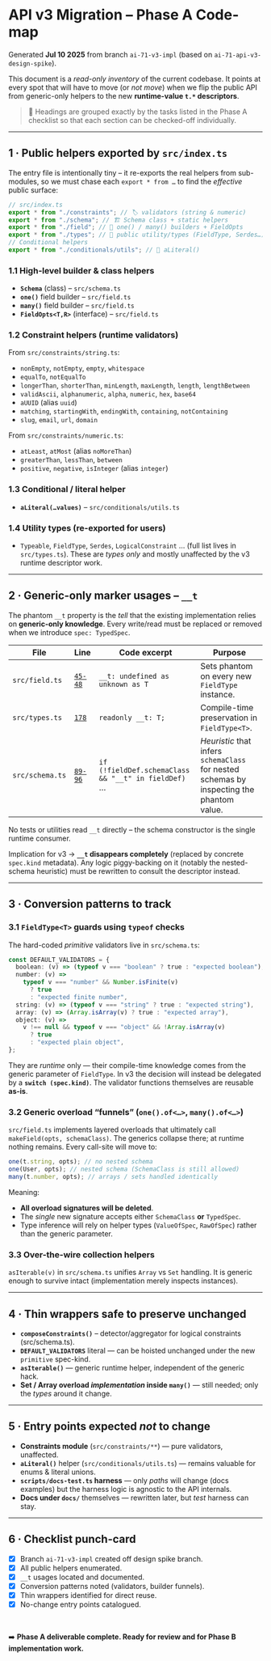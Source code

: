 # API v3 Migration – Phase A Code-map

Generated **Jul 10 2025** from branch `ai-71-v3-impl` (based on `ai-71-api-v3-design-spike`).

This document is a _read-only inventory_ of the current codebase. It points at every spot that will have to move (or _not move_) when we flip the public API from generic-only helpers to the new **runtime-value `t.*` descriptors**.

> 📖 Headings are grouped exactly by the tasks listed in the Phase A checklist so that each section can be checked-off individually.

---

## 1 · Public helpers exported by `src/index.ts`

The entry file is intentionally tiny – it re-exports the real helpers from sub-modules, so we must chase each `export * from …` to find the _effective_ public surface:

```ts
// src/index.ts
export * from "./constraints"; // 🏷️ validators (string & numeric)
export * from "./schema"; // 🏗️ Schema class + static helpers
export * from "./field"; // 🧰 one() / many() builders + FieldOpts
export * from "./types"; // 📐 public utility/types (FieldType, Serdes…)
// Conditional helpers
export * from "./conditionals/utils"; // 🎯 aLiteral()
```

### 1.1 High-level builder & class helpers

- **`Schema`** (class) – `src/schema.ts`
- **`one()`** field builder – `src/field.ts`
- **`many()`** field builder – `src/field.ts`
- **`FieldOpts<T,R>`** (interface) – `src/field.ts`

### 1.2 Constraint helpers (runtime validators)

From `src/constraints/string.ts`:

- `nonEmpty`, `notEmpty`, `empty`, `whitespace`
- `equalTo`, `notEqualTo`
- `longerThan`, `shorterThan`, `minLength`, `maxLength`, `length`, `lengthBetween`
- `validAscii`, `alphanumeric`, `alpha`, `numeric`, `hex`, `base64`
- `aUUID` (alias `uuid`)
- `matching`, `startingWith`, `endingWith`, `containing`, `notContaining`
- `slug`, `email`, `url`, `domain`

From `src/constraints/numeric.ts`:

- `atLeast`, `atMost` (alias `noMoreThan`)
- `greaterThan`, `lessThan`, `between`
- `positive`, `negative`, `isInteger` (alias `integer`)

### 1.3 Conditional / literal helper

- **`aLiteral(…values)`** – `src/conditionals/utils.ts`

### 1.4 Utility types (re-exported for users)

- `Typeable`, `FieldType`, `Serdes`, `LogicalConstraint` … (full list lives in `src/types.ts`). These are _types only_ and mostly unaffected by the v3 runtime descriptor work.

---

## 2 · Generic-only marker usages – `__t`

The phantom `__t` property is the _tell_ that the existing implementation relies on **generic-only knowledge**. Every write/read must be replaced or removed when we introduce `spec: TypedSpec`.

| File            | Line  | Code excerpt                                        | Purpose                                                                                   |
| --------------- | ----- | --------------------------------------------------- | ----------------------------------------------------------------------------------------- |
| `src/field.ts`  | [`45-48`](https://github.com/rybosome/type-a/blob/d78839dec586e0721d8955756ceaf10b760e41f9/src/field.ts#L45-L48) | `__t: undefined as unknown as T`                    | Sets phantom on every new `FieldType` instance.                                           |
| `src/types.ts`  | [`178`](https://github.com/rybosome/type-a/blob/d78839dec586e0721d8955756ceaf10b760e41f9/src/types.ts#L178)      | `readonly __t: T;`                                  | Compile-time preservation in `FieldType<T>`.                                              |
| `src/schema.ts` | [`89-96`](https://github.com/rybosome/type-a/blob/d78839dec586e0721d8955756ceaf10b760e41f9/src/schema.ts#L89-L96) | `if (!fieldDef.schemaClass && "__t" in fieldDef)` … | _Heuristic_ that infers `schemaClass` for nested schemas by inspecting the phantom value. |

No tests or utilities read `__t` directly – the schema constructor is the single runtime consumer.

Implication for v3 → **`__t` disappears completely** (replaced by concrete `spec.kind` metadata). Any logic piggy-backing on it (notably the nested-schema heuristic) must be rewritten to consult the descriptor instead.

---

## 3 · Conversion patterns to track

### 3.1 `FieldType<T>` guards using `typeof` checks

The hard-coded _primitive_ validators live in `src/schema.ts`:

```ts
const DEFAULT_VALIDATORS = {
  boolean: (v) => (typeof v === "boolean" ? true : "expected boolean"),
  number: (v) =>
    typeof v === "number" && Number.isFinite(v)
      ? true
      : "expected finite number",
  string: (v) => (typeof v === "string" ? true : "expected string"),
  array: (v) => (Array.isArray(v) ? true : "expected array"),
  object: (v) =>
    v !== null && typeof v === "object" && !Array.isArray(v)
      ? true
      : "expected plain object",
};
```

They are _runtime_ only — their compile-time knowledge comes from the generic parameter of `FieldType`. In v3 the decision will instead be delegated by a **`switch (spec.kind)`**. The validator functions themselves are reusable **as-is**.

### 3.2 Generic overload “funnels” (`one().of<…>`, `many().of<…>`)

`src/field.ts` implements layered overloads that ultimately call `makeField(opts, schemaClass)`. The generics collapse there; at runtime nothing remains. Every call-site will move to:

```ts
one(t.string, opts); // no nested schema
one(User, opts); // nested schema (SchemaClass is still allowed)
many(t.number, opts); // arrays / sets handled identically
```

Meaning:

- **All overload signatures will be deleted**.
- The _single_ new signature accepts either `SchemaClass` **or** `TypedSpec`.
- Type inference will rely on helper types (`ValueOfSpec`, `RawOfSpec`) rather than the generic parameter.

### 3.3 Over-the-wire collection helpers

`asIterable(v)` in `src/schema.ts` unifies `Array` vs `Set` handling. It is generic enough to survive intact (implementation merely inspects instances).

---

## 4 · Thin wrappers safe to preserve unchanged

- **`composeConstraints()`** – detector/aggregator for logical constraints (src/schema.ts).
- **`DEFAULT_VALIDATORS`** literal — can be hoisted unchanged under the new `primitive` spec-kind.
- **`asIterable()`** — generic runtime helper, independent of the generic hack.
- **Set / Array overload _implementation_ inside `many()`** — still needed; only the _types_ around it change.

---

## 5 · Entry points expected _not_ to change

- **Constraints module** (`src/constraints/**`) — pure validators, unaffected.
- **`aLiteral()`** helper (`src/conditionals/utils.ts`) — remains valuable for enums & literal unions.
- **`scripts/docs-test.ts` harness** — only _paths_ will change (docs examples) but the harness logic is agnostic to the API internals.
- **Docs under `docs/`** themselves — rewritten later, but _test_ harness can stay.

---

## 6 · Checklist punch-card

- [x] Branch `ai-71-v3-impl` created off design spike branch.
- [x] All public helpers enumerated.
- [x] `__t` usages located and documented.
- [x] Conversion patterns noted (validators, builder funnels).
- [x] Thin wrappers identified for direct reuse.
- [x] No-change entry points catalogued.

<br>

➡️ **Phase A deliverable complete. Ready for review and for Phase B implementation work.**
